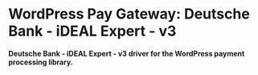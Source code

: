 # WordPress Pay Gateway: Deutsche Bank - iDEAL Expert - v3

**Deutsche Bank - iDEAL Expert - v3 driver for the WordPress payment processing library.**

